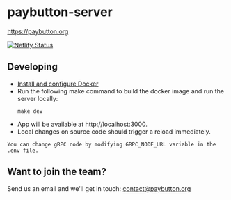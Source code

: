 # paybutton-server

https://paybutton.org

[![Netlify Status](https://api.netlify.com/api/v1/badges/fc93e6dd-5767-41e1-882b-5d7eea06554e/deploy-status)](https://app.netlify.com/sites/paybutton-dev/deploys)

## Developing
- [Install and configure Docker](https://docs.docker.com/get-docker/)
- Run the following make command to build the docker image and run the server locally:
    ```
    make dev
    ```
- App will be available at http://localhost:3000.
- Local changes on source code should trigger a reload immediately.

````
You can change gRPC node by modifying GRPC_NODE_URL variable in the .env file.
````

## Want to join the team?

Send us an email and we'll get in touch: contact@paybutton.org

